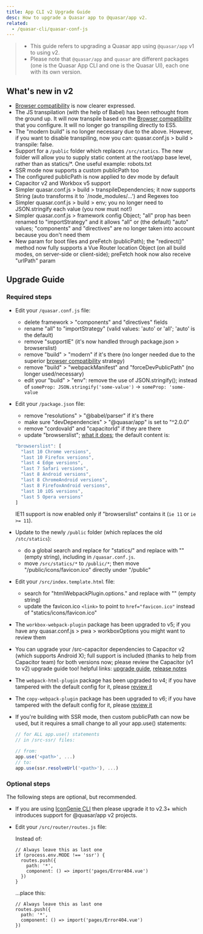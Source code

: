 ```yaml
---
title: App CLI v2 Upgrade Guide
desc: How to upgrade a Quasar app to @quasar/app v2.
related:
  - /quasar-cli/quasar-conf-js
---
```


> * This guide refers to upgrading a Quasar app using `@quasar/app` v1 to using v2.
> * Please note that `@quasar/app` and `quasar` are different packages (one is the Quasar App CLI and one is the Quasar UI), each one with its own version.

## What's new in v2

* [Browser compatibility](/quasar-cli/browser-compatibility) is now clearer expressed.
* The JS transpilation (with the help of Babel) has been rethought from the ground up. It will now transpile based on the [Browser compatibility](/quasar-cli/browser-compatibility) that you configure. It will no longer go transpiling directly to ES5.
* The "modern build" is no longer necessary due to the above. However, if you want to disable transpiling, now you can: quasar.conf.js > build > transpile: false.
* Support for a `/public` folder which replaces `/src/statics`. The new folder will allow you to supply static content at the root/app base level, rather than as statics/*. One useful example: robots.txt
* SSR mode now supports a custom publicPath too
* The configured publicPath is now applied to dev mode by default
* Capacitor v2 and Workbox v5 support
* Simpler quasar.conf.js > build > transpileDependencies; it now supports String (auto transforms it to `/node_modules/...') and Regexes too
* Simpler quasar.conf.js > build > env; you no longer need to JSON.stringify each value (you now must not!)
* Simpler quasar.conf.js > framework config Object; "all" prop has been renamed to "importStrategy" and it allows "all" or (the default) "auto" values; "components" and "directives" are no longer taken into account because you don't need them
* New param for boot files and preFetch (publicPath); the "redirect()" method now fully supports a Vue Router location Object (on all build modes, on server-side or client-side); preFetch hook now also receive "urlPath" param

## Upgrade Guide

### Required steps

* Edit your `/quasar.conf.js` file:
  - delete framework > "components" and "directives" fields
  - rename "all" to "importStrategy" (valid values: 'auto' or 'all'; 'auto' is the default)
  - remove "supportIE" (it's now handled through package.json > browserslist)
  - remove "build" > "modern" if it's there (no longer needed due to the superior [browser compatibility](/quasar-cli/browser-compatibility) strategy)
  - remove "build" > "webpackManifest" and "forceDevPublicPath" (no longer used/necessary)
  - edit your "build" > "env": remove the use of JSON.stringify(); instead of `someProp: JSON.stringify('some-value')` -> `someProp: 'some-value`

* Edit your `/package.json` file:
  - remove "resolutions" > "@babel/parser" if it's there
  - make sure "devDependencies" > "@quasar/app" is set to "^2.0.0"
  - remove "cordovaId" and "capacitorId" if they are there
  - update "browserslist"; [what it does](/quasar-cli/browser-compatibility); the default content is:

  ```js
  "browserslist": [
    "last 10 Chrome versions",
    "last 10 Firefox versions",
    "last 4 Edge versions",
    "last 7 Safari versions",
    "last 8 Android versions",
    "last 8 ChromeAndroid versions",
    "last 8 FirefoxAndroid versions",
    "last 10 iOS versions",
    "last 5 Opera versions"
  ]
  ```

  IE11 support is now enabled only if "browserslist" contains it (`ie 11` or `ie >= 11`).

* Update to the newly `/public` folder (which replaces the old `/stc/statics`):
  - do a global search and replace for "statics/" and replace with "" (empty string), including in `/quasar.conf.js`.
  - move `/src/statics/*` to `/public/*`; then move "/public/icons/favicon.ico" directly under "/public"

* Edit your `/src/index.template.html` file:
  - search for "htmlWebpackPlugin.options." and replace with "" (empty string)
  - update the favicon.ico `<link>` to point to `href="favicon.ico"` instead of "statics/icons/favicon.ico"

* The `workbox-webpack-plugin` package has been upgraded to v5; if you have any quasar.conf.js > pwa > workboxOptions you might want to review them

* You can upgrade your /src-capacitor dependencies to Capacitor v2 (which supports Android X); full support is included (thanks to help from Capacitor team) for both versions now; please review the Capacitor (v1 to v2) upgrade guide too! helpful links: [upgrade guide](https://capacitor.ionicframework.com/docs/android/updating/#from-1-5-1-to-2-0-0), [release notes](https://github.com/ionic-team/capacitor/releases/tag/2.0.0)

* The `webpack-html-plugin` package has been upgraded to v4; if you have tampered with the default config for it, please [review it](https://github.com/jantimon/html-webpack-plugin/blob/master/CHANGELOG.md#400-2020-03-23)

* The `copy-webpack-plugin` package has been upgraded to v6; if you have tampered with the default config for it, please [review it](https://github.com/jantimon/html-webpack-plugin/blob/master/CHANGELOG.md#400-2020-03-23)

* If you're building with SSR mode, then custom publicPath can now be used, but it requires a small change to all your app.use() statements:
  ``` js
  // for ALL app.use() statements
  // in /src-ssr/ files:

  // from:
  app.use('<path>', ...)
  // to:
  app.use(ssr.resolveUrl('<path>'), ...)
  ```

### Optional steps

The following steps are optional, but recommended.

* If you are using [IconGenie CLI](/icongenie/introduction) then please upgrade it to v2.3+ which introduces support for @quasar/app v2 projects.

* Edit your `/src/router/routes.js` file:

  Instead of:

  ```
  // Always leave this as last one
  if (process.env.MODE !== 'ssr') {
    routes.push({
      path: '*',
      component: () => import('pages/Error404.vue')
    })
  }
  ```

  ...place this:

  ```
  // Always leave this as last one
  routes.push({
    path: '*',
    component: () => import('pages/Error404.vue')
  })
  ```


